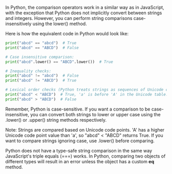 In Python, the comparison operators work in a similar way as in JavaScript, with the exception that Python does not implicitly convert between strings and integers. However, you can perform string comparisons case-insensitively using the lower() method.

Here is how the equivalent code in Python would look like:

```python
print("abcd" == "abcd")  # True
print("abcd" == "ABCD")  # False

# Case insensitive comparison:
print("abcd".lower() == "ABCD".lower())  # True

# Inequality checks:
print("abcd" != "abcd")  # False
print("abcd" != "ABCD")  # True

# Lexical order checks (Python treats strings as sequences of Unicode code points):
print("abcd" < "ABCD")  # True, 'a' is before 'A' in the Unicode table.
print("abcd" > "ABCD")  # False
```

Remember, Python is case-sensitive. If you want a comparison to be case-insensitive, you can convert both strings to lower or upper case using the .lower() or .upper() string methods respectively.

Note: Strings are compared based on Unicode code points. 'A' has a higher Unicode code point value than 'a', so "abcd" < "ABCD" returns True. If you want to compare strings ignoring case, use .lower() before comparing.

Python does not have a type-safe string comparison in the same way JavaScript's triple equals (===) works. In Python, comparing two objects of different types will result in an error unless the object has a custom __eq__ method.
